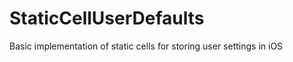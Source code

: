 StaticCellUserDefaults
======================

Basic implementation of static cells for storing user settings in iOS